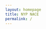 ```yaml
---
layout: homepage
title: NYP NACE
permalink: /
---
```


<!-- Type your notification here - the notification bar will not appear if this is empty. For other changes, refer to _data/homepage.yml to edit the homepage -->

